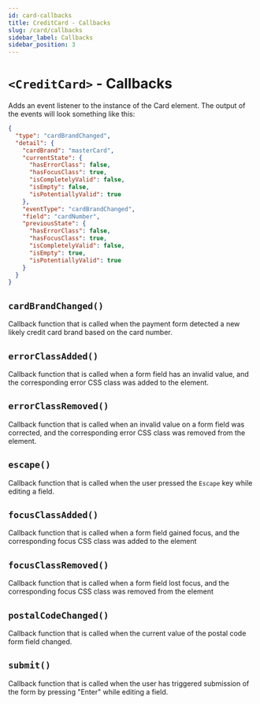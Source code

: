 ```yaml
---
id: card-callbacks
title: CreditCard - Callbacks
slug: /card/callbacks
sidebar_label: Callbacks
sidebar_position: 3
---
```


# `<CreditCard>` - Callbacks

Adds an event listener to the instance of the Card element. The output of the events will look something like this:

```json
{
  "type": "cardBrandChanged",
  "detail": {
    "cardBrand": "masterCard",
    "currentState": {
      "hasErrorClass": false,
      "hasFocusClass": true,
      "isCompletelyValid": false,
      "isEmpty": false,
      "isPotentiallyValid": true
    },
    "eventType": "cardBrandChanged",
    "field": "cardNumber",
    "previousState": {
      "hasErrorClass": false,
      "hasFocusClass": true,
      "isCompletelyValid": false,
      "isEmpty": true,
      "isPotentiallyValid": true
    }
  }
}
```

## `cardBrandChanged()`

Callback function that is called when the payment form detected a new likely credit card brand based on the card number.

## `errorClassAdded()`

Callback function that is called when a form field has an invalid value, and the corresponding error CSS class was added to the element.

## `errorClassRemoved()`

Callback function that is called when an invalid value on a form field was corrected, and the corresponding error CSS class was removed from the element.

## `escape()`

Callback function that is called when the user pressed the `Escape` key while editing a field.

## `focusClassAdded()`

Callback function that is called when a form field gained focus, and the corresponding focus CSS class was added to the element

## `focusClassRemoved()`

Callback function that is called when a form field lost focus, and the corresponding focus CSS class was removed from the element

## `postalCodeChanged()`

Callback function that is called when the current value of the postal code form field changed.

## `submit()`

Callback function that is called when the user has triggered submission of the form by pressing "Enter" while editing a field.
